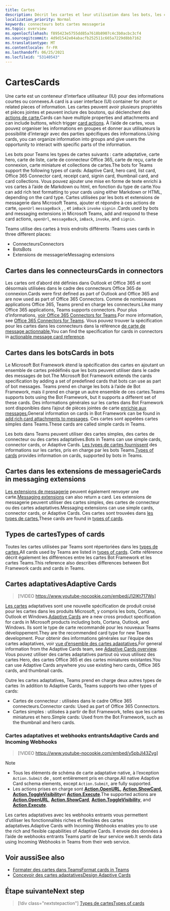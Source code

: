 ```yaml
---
title: Cartes
description: Décrit les cartes et leur utilisation dans les bots, les connecteurs et les extensions de messagerie
localization_priority: Normal
keywords: connecteurs bots cartes messagerie
ms.topic: overview
ms.openlocfilehash: f895423e5755dd85a7618b8907c4c3b0acbc3cf4
ms.sourcegitcommit: 4d9d1542e04abacfb252511c665a7229d8bb7162
ms.translationtype: MT
ms.contentlocale: fr-FR
ms.lasthandoff: 06/25/2021
ms.locfileid: "53140543"
---
```

# <a name="cards"></a><span data-ttu-id="dc529-104">Cartes</span><span class="sxs-lookup"><span data-stu-id="dc529-104">Cards</span></span>

<span data-ttu-id="dc529-105">Une carte est un conteneur d’interface utilisateur (IU) pour des informations courtes ou connexes.</span><span class="sxs-lookup"><span data-stu-id="dc529-105">A card is a user interface (UI) container for short or related pieces of information.</span></span> <span data-ttu-id="dc529-106">Les cartes peuvent avoir plusieurs propriétés et pièces jointes et peuvent inclure des boutons, qui déclenchent des [actions de carte.](~/task-modules-and-cards/cards/cards-actions.md)</span><span class="sxs-lookup"><span data-stu-id="dc529-106">Cards can have multiple properties and attachments and can include buttons, which trigger [card actions](~/task-modules-and-cards/cards/cards-actions.md).</span></span> <span data-ttu-id="dc529-107">À l’aide de cartes, vous pouvez organiser les informations en groupes et donner aux utilisateurs la possibilité d’interagir avec des parties spécifiques des informations.</span><span class="sxs-lookup"><span data-stu-id="dc529-107">Using cards, you can organize information into groups and give users the opportunity to interact with specific parts of the information.</span></span>

<span data-ttu-id="dc529-108">Les bots pour Teams les types de cartes suivants : carte adaptative, carte hero, carte de liste, carte de connecteur Office 365, carte de reçu, carte de connexion, carte miniature et collections de cartes.</span><span class="sxs-lookup"><span data-stu-id="dc529-108">The bots for Teams support the following types of cards: Adaptive Card, hero card, list card, Office 365 Connector card, receipt card, signin card, thumbnail card, and card collections.</span></span> <span data-ttu-id="dc529-109">Vous pouvez ajouter une mise en forme de texte enrichi à vos cartes à l’aide de Markdown ou html, en fonction du type de carte.</span><span class="sxs-lookup"><span data-stu-id="dc529-109">You can add rich text formatting to your cards using either Markdown or HTML, depending on the card type.</span></span> <span data-ttu-id="dc529-110">Cartes utilisées par les bots et extensions de messagerie dans Microsoft Teams, ajouter et répondre à ces actions de carte, `openUrl` `messageBack` , , et `imBack` `invoke` `signin` .</span><span class="sxs-lookup"><span data-stu-id="dc529-110">Cards used by bots and messaging extensions in Microsoft Teams, add and respond to these card actions, `openUrl`, `messageBack`, `imBack`, `invoke`, and `signin`.</span></span>

<span data-ttu-id="dc529-111">Teams utilise des cartes à trois endroits différents :</span><span class="sxs-lookup"><span data-stu-id="dc529-111">Teams uses cards in three different places:</span></span>

* <span data-ttu-id="dc529-112">Connecteurs</span><span class="sxs-lookup"><span data-stu-id="dc529-112">Connectors</span></span>
* <span data-ttu-id="dc529-113">Bots</span><span class="sxs-lookup"><span data-stu-id="dc529-113">Bots</span></span>
* <span data-ttu-id="dc529-114">Extensions de messagerie</span><span class="sxs-lookup"><span data-stu-id="dc529-114">Messaging extensions</span></span>

## <a name="cards-in-connectors"></a><span data-ttu-id="dc529-115">Cartes dans les connecteurs</span><span class="sxs-lookup"><span data-stu-id="dc529-115">Cards in connectors</span></span>

<span data-ttu-id="dc529-116">Les cartes ont d’abord été définies dans Outlook et Office 365 et sont désormais utilisées dans le cadre des connecteurs Office 365 de connexion.</span><span class="sxs-lookup"><span data-stu-id="dc529-116">Cards were first defined as part of Outlook and Office 365 and are now used as part of Office 365 Connectors.</span></span> <span data-ttu-id="dc529-117">Comme de nombreuses applications Office 365, Teams prend en charge les connecteurs.</span><span class="sxs-lookup"><span data-stu-id="dc529-117">Like many Office 365 applications, Teams supports connectors.</span></span> <span data-ttu-id="dc529-118">Pour plus d’informations, [voir Office 365 Connectors for Teams](~/webhooks-and-connectors/what-are-webhooks-and-connectors.md).</span><span class="sxs-lookup"><span data-stu-id="dc529-118">For more information, see [Office 365 Connectors for Teams](~/webhooks-and-connectors/what-are-webhooks-and-connectors.md).</span></span> <span data-ttu-id="dc529-119">Vous pouvez trouver la spécification pour les cartes dans les connecteurs dans la référence [de carte de message actionnable.](/outlook/actionable-messages/card-reference)</span><span class="sxs-lookup"><span data-stu-id="dc529-119">You can find the specification for cards in connectors in [actionable message card reference](/outlook/actionable-messages/card-reference).</span></span>

## <a name="cards-in-bots"></a><span data-ttu-id="dc529-120">Cartes dans les bots</span><span class="sxs-lookup"><span data-stu-id="dc529-120">Cards in bots</span></span>

<span data-ttu-id="dc529-121">Le Microsoft Bot Framework étend la spécification des cartes en ajoutant un ensemble de cartes prédéfinës que les bots peuvent utiliser dans le cadre des messages de bot.</span><span class="sxs-lookup"><span data-stu-id="dc529-121">The Microsoft Bot Framework extends the cards specification by adding a set of predefined cards that bots can use as part of bot messages.</span></span> <span data-ttu-id="dc529-122">Teams prend en charge les bots à l’aide de Bot Framework, mais il prend en charge un autre ensemble de ces cartes.</span><span class="sxs-lookup"><span data-stu-id="dc529-122">Teams supports bots using the Bot Framework, but it supports a different set of these cards.</span></span> <span data-ttu-id="dc529-123">Des informations générales sur les cartes dans Bot Framework sont disponibles dans l’ajout de pièces jointes de carte [enrichie aux messages.](/bot-framework/nodejs/bot-builder-nodejs-send-rich-cards)</span><span class="sxs-lookup"><span data-stu-id="dc529-123">General information on cards in Bot Framework can be found in [add rich card attachments to messages](/bot-framework/nodejs/bot-builder-nodejs-send-rich-cards).</span></span> <span data-ttu-id="dc529-124">Ces cartes sont appelées cartes simples dans Teams.</span><span class="sxs-lookup"><span data-stu-id="dc529-124">These cards are called simple cards in Teams.</span></span>

<span data-ttu-id="dc529-125">Les bots dans Teams peuvent utiliser des cartes simples, des cartes de connecteur ou des cartes adaptatives.</span><span class="sxs-lookup"><span data-stu-id="dc529-125">Bots in Teams can use simple cards, connector cards, or Adaptive Cards.</span></span> <span data-ttu-id="dc529-126">[Les types de cartes fournissent](~/task-modules-and-cards/cards/cards-reference.md) des informations sur les cartes, pris en charge par les bots Teams.</span><span class="sxs-lookup"><span data-stu-id="dc529-126">[Types of cards](~/task-modules-and-cards/cards/cards-reference.md) provides information on cards, supported by bots in Teams.</span></span>

## <a name="cards-in-messaging-extensions"></a><span data-ttu-id="dc529-127">Cartes dans les extensions de messagerie</span><span class="sxs-lookup"><span data-stu-id="dc529-127">Cards in messaging extensions</span></span>

<span data-ttu-id="dc529-128">[Les extensions de messagerie](~/messaging-extensions/what-are-messaging-extensions.md) peuvent également renvoyer une carte.</span><span class="sxs-lookup"><span data-stu-id="dc529-128">[Messaging extensions](~/messaging-extensions/what-are-messaging-extensions.md) can also return a card.</span></span> <span data-ttu-id="dc529-129">Les extensions de messagerie peuvent utiliser des cartes simples, des cartes de connecteur ou des cartes adaptatives.</span><span class="sxs-lookup"><span data-stu-id="dc529-129">Messaging extensions can use simple cards, connector cards, or Adaptive Cards.</span></span> <span data-ttu-id="dc529-130">Ces cartes sont trouvées dans [les types de cartes.](~/task-modules-and-cards/cards/cards-reference.md)</span><span class="sxs-lookup"><span data-stu-id="dc529-130">These cards are found in [types of cards](~/task-modules-and-cards/cards/cards-reference.md).</span></span>

## <a name="types-of-cards"></a><span data-ttu-id="dc529-131">Types de cartes</span><span class="sxs-lookup"><span data-stu-id="dc529-131">Types of cards</span></span>

<span data-ttu-id="dc529-132">Toutes les cartes utilisées par Teams sont répertoriées dans les [types de cartes.](~/task-modules-and-cards/cards/cards-reference.md)</span><span class="sxs-lookup"><span data-stu-id="dc529-132">All cards used by Teams are listed in [types of cards](~/task-modules-and-cards/cards/cards-reference.md).</span></span> <span data-ttu-id="dc529-133">Cette référence décrit également les différences entre les cartes Bot Framework et les cartes Teams.</span><span class="sxs-lookup"><span data-stu-id="dc529-133">This reference also describes differences between Bot Framework cards and cards in Teams.</span></span>

## <a name="adaptive-cards"></a><span data-ttu-id="dc529-134">Cartes adaptatives</span><span class="sxs-lookup"><span data-stu-id="dc529-134">Adaptive Cards</span></span>

> [!VIDEO https://www.youtube-nocookie.com/embed/J12lKt717Ws]

<span data-ttu-id="dc529-135">[Les cartes](~/task-modules-and-cards/cards/cards-reference.md#adaptive-card) adaptatives sont une nouvelle spécification de produit croisé pour les cartes dans les produits Microsoft, y compris les bots, Cortana, Outlook et Windows.</span><span class="sxs-lookup"><span data-stu-id="dc529-135">[Adaptive Cards](~/task-modules-and-cards/cards/cards-reference.md#adaptive-card) are a new cross product specification for cards in Microsoft products including bots, Cortana, Outlook, and Windows.</span></span> <span data-ttu-id="dc529-136">Ils sont le type de carte recommandé pour les nouveaux Teams développement.</span><span class="sxs-lookup"><span data-stu-id="dc529-136">They are the recommended card type for new Teams development.</span></span> <span data-ttu-id="dc529-137">Pour obtenir des informations générales sur l’équipe des cartes adaptatives, voir [vue d’ensemble des cartes adaptatives.](/adaptive-cards)</span><span class="sxs-lookup"><span data-stu-id="dc529-137">For general information from the Adaptive Cards team, see [Adaptive Cards overview](/adaptive-cards).</span></span> <span data-ttu-id="dc529-138">Vous pouvez utiliser des cartes adaptatives partout où vous utilisez des cartes Hero, des cartes Office 365 et des cartes miniatures existantes.</span><span class="sxs-lookup"><span data-stu-id="dc529-138">You can use Adaptive Cards anywhere you use existing hero cards, Office 365 cards, and thumbnail cards.</span></span>

<span data-ttu-id="dc529-139">Outre les cartes adaptatives, Teams prend en charge deux autres types de cartes :</span><span class="sxs-lookup"><span data-stu-id="dc529-139">In addition to Adaptive Cards, Teams supports two other types of cards:</span></span>

* <span data-ttu-id="dc529-140">Cartes de connecteur : utilisées dans le cadre Office 365 connecteurs.</span><span class="sxs-lookup"><span data-stu-id="dc529-140">Connector cards: Used as part of Office 365 Connectors.</span></span>
* <span data-ttu-id="dc529-141">Cartes simples : utilisées à partir de Bot Framework, telles que les cartes miniatures et hero.</span><span class="sxs-lookup"><span data-stu-id="dc529-141">Simple cards: Used from the Bot Framework, such as the thumbnail and hero cards.</span></span>

### <a name="adaptive-cards-and-incoming-webhooks"></a><span data-ttu-id="dc529-142">Cartes adaptatives et webhooks entrants</span><span class="sxs-lookup"><span data-stu-id="dc529-142">Adaptive Cards and Incoming Webhooks</span></span>

> [!VIDEO https://www.youtube-nocookie.com/embed/y5pbJI43Zvg]

> [!NOTE]
> * <span data-ttu-id="dc529-143">Tous les éléments de schéma de carte adaptative native, à l’exception `Action.Submit` de , sont entièrement pris en charge.</span><span class="sxs-lookup"><span data-stu-id="dc529-143">All native Adaptive Card schema elements, except `Action.Submit`, are fully supported.</span></span>
> * <span data-ttu-id="dc529-144">Les actions prises en charge sont [**Action.OpenURL,**](https://adaptivecards.io/explorer/Action.OpenUrl.html) [**Action.ShowCard,**](https://adaptivecards.io/explorer/Action.ShowCard.html) [**Action.ToggleVisibility**](https://adaptivecards.io/explorer/Action.ToggleVisibility.html)et [**Action.Execute**](/adaptive-cards/authoring-cards/universal-action-model#actionexecute).</span><span class="sxs-lookup"><span data-stu-id="dc529-144">The supported actions are [**Action.OpenURL**](https://adaptivecards.io/explorer/Action.OpenUrl.html), [**Action.ShowCard**](https://adaptivecards.io/explorer/Action.ShowCard.html), [**Action.ToggleVisibility**](https://adaptivecards.io/explorer/Action.ToggleVisibility.html), and [**Action.Execute**](/adaptive-cards/authoring-cards/universal-action-model#actionexecute).</span></span>

<span data-ttu-id="dc529-145">Les cartes adaptatives avec les webhooks entrants vous permettent d’utiliser les fonctionnalités riches et flexibles des cartes adaptatives.</span><span class="sxs-lookup"><span data-stu-id="dc529-145">Adaptive Cards with Incoming Webhooks enables you to use the rich and flexible capabilities of Adaptive Cards.</span></span> <span data-ttu-id="dc529-146">Il envoie des données à l’aide de webhooks entrants Teams partir de leur service web.</span><span class="sxs-lookup"><span data-stu-id="dc529-146">It sends data using Incoming Webhooks in Teams from their web service.</span></span>

## <a name="see-also"></a><span data-ttu-id="dc529-147">Voir aussi</span><span class="sxs-lookup"><span data-stu-id="dc529-147">See also</span></span>

* [<span data-ttu-id="dc529-148">Formater des cartes dans Teams</span><span class="sxs-lookup"><span data-stu-id="dc529-148">Format cards in Teams</span></span>](~/task-modules-and-cards/cards/cards-format.md)
* [<span data-ttu-id="dc529-149">Concevoir des cartes adaptatives</span><span class="sxs-lookup"><span data-stu-id="dc529-149">Design Adaptive Cards</span></span>](~/task-modules-and-cards/cards/design-effective-cards.md)

## <a name="next-step"></a><span data-ttu-id="dc529-150">Étape suivante</span><span class="sxs-lookup"><span data-stu-id="dc529-150">Next step</span></span>

> [!div class="nextstepaction"]
> [<span data-ttu-id="dc529-151">Types de cartes</span><span class="sxs-lookup"><span data-stu-id="dc529-151">Types of cards</span></span>](~/task-modules-and-cards/cards/cards-reference.md)